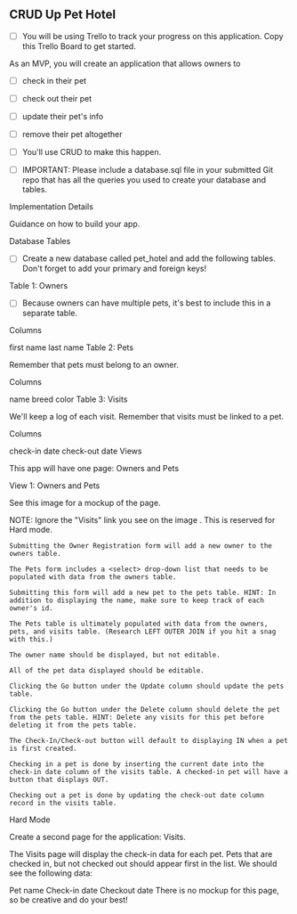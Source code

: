 ## CRUD Up Pet Hotel

- [ ] You will be using Trello to track your progress on this application. Copy this Trello Board to get started.

As an MVP, you will create an application that allows owners to

- [ ] check in their pet
- [ ] check out their pet
- [ ] update their pet's info
- [ ] remove their pet altogether
- [ ] You'll use CRUD to make this happen.

- [ ] IMPORTANT: Please include a database.sql file in your submitted Git repo that has all the queries you used to create your database and tables.

Implementation Details

Guidance on how to build your app.

Database Tables

- [ ] Create a new database called pet_hotel and add the following tables. Don't forget to add your primary and foreign keys!

Table 1: Owners

- [ ] Because owners can have multiple pets, it's best to include this in a separate table.

Columns

first name
last name
Table 2: Pets

Remember that pets must belong to an owner.

Columns

name
breed
color
Table 3: Visits

We'll keep a log of each visit. Remember that visits must be linked to a pet.

Columns

check-in date
check-out date
Views

This app will have one page: Owners and Pets

View 1: Owners and Pets

See this image for a mockup of the page.

NOTE: Ignore the "Visits" link you see on the image . This is reserved for Hard mode.

    Submitting the Owner Registration form will add a new owner to the owners table.

    The Pets form includes a <select> drop-down list that needs to be populated with data from the owners table. 

    Submitting this form will add a new pet to the pets table. HINT: In addition to displaying the name, make sure to keep track of each owner's id.

    The Pets table is ultimately populated with data from the owners, pets, and visits table. (Research LEFT OUTER JOIN if you hit a snag with this.)

    The owner name should be displayed, but not editable.

    All of the pet data displayed should be editable.

    Clicking the Go button under the Update column should update the pets table.

    Clicking the Go button under the Delete column should delete the pet from the pets table. HINT: Delete any visits for this pet before deleting it from the pets table.

    The Check-In/Check-out button will default to displaying IN when a pet is first created.

    Checking in a pet is done by inserting the current date into the check-in date column of the visits table. A checked-in pet will have a button that displays OUT.

    Checking out a pet is done by updating the check-out date column record in the visits table.

Hard Mode

Create a second page for the application: Visits.

The Visits page will display the check-in data for each pet. Pets that are checked in, but not checked out should appear first in the list. We should see the following data:

Pet name
Check-in date
Checkout date
There is no mockup for this page, so be creative and do your best!